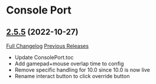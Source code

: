 # Console Port

## [2.5.5](https://github.com/seblindfors/ConsolePort/tree/2.5.5) (2022-10-27)
[Full Changelog](https://github.com/seblindfors/ConsolePort/compare/2.5.4...2.5.5) [Previous Releases](https://github.com/seblindfors/ConsolePort/releases)

- Update ConsolePort.toc  
- Add gamepad+mouse overlap time to config  
- Remove specific handling for 10.0 since 10.0 is now live  
- Rename interact button to click override button  
